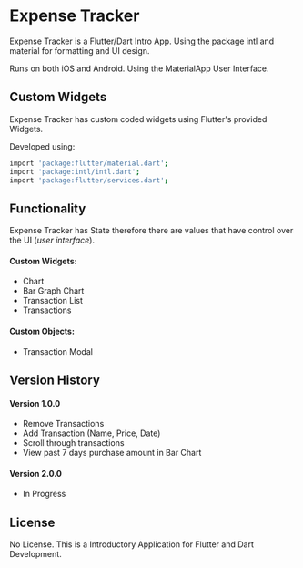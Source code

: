 # Expense Tracker

Expense Tracker is a Flutter/Dart Intro App. Using the package intl and material for formatting and UI design. 

Runs on both iOS and Android. Using the MaterialApp User Interface. 

## Custom Widgets

Expense Tracker has custom coded widgets using Flutter's provided Widgets.

Developed using:
```bash 
import 'package:flutter/material.dart';
import 'package:intl/intl.dart';
import 'package:flutter/services.dart';
```

## Functionality

Expense Tracker has State therefore there are values that have control over the UI (*user interface*). 

#### Custom Widgets: 
- Chart
- Bar Graph Chart
- Transaction List
- Transactions
#### Custom Objects:
- Transaction Modal

## Version History
#### Version 1.0.0
- Remove Transactions 
- Add Transaction (Name, Price, Date) 
- Scroll through transactions
- View past 7 days purchase amount in Bar Chart
#### Version 2.0.0
- In Progress


## License
No License. This is a Introductory Application for Flutter and Dart Development.
